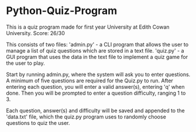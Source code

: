 # Python-Quiz-Program
This is a quiz program made for first year University at Edith Cowan University. Score: 26/30

This consists of two files: 
'admin.py' - a CLI program that allows the user to manage a list of quiz questions which are stored in a text file. 
'quiz.py' - a GUI program that uses the data in the text file to implement a quiz game for the user to play.

Start by running admin.py, where the system will ask you to enter questions. A minimum of five questions are required for the Quiz.py to run.
After entering each question, you will enter a valid answer(s), entering 'q' when done.
Then you will be prompted to enter a question difficulty, ranging 1 to 3.

Each question, answer(s) and difficulty will be saved and appended to the 'data.txt' file, which the quiz.py program uses to randomly choose questions to quiz the user.
